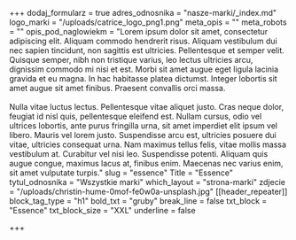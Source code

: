 +++
dodaj_formularz = true
adres_odnosnika = "nasze-marki/_index.md"
logo_marki = "/uploads/catrice_logo_png1.png"
meta_opis = ""
meta_robots = ""
opis_pod_naglowiekm = "Lorem ipsum dolor sit amet, consectetur adipiscing elit. Aliquam commodo hendrerit risus. Aliquam vestibulum dui nec sapien tincidunt, non sagittis est ultricies. Pellentesque et semper velit. Quisque semper, nibh non tristique varius, leo lectus ultricies arcu, dignissim commodo mi nisi et est. Morbi sit amet augue eget ligula lacinia gravida et eu magna. In hac habitasse platea dictumst. Integer lobortis sit amet augue sit amet finibus. Praesent convallis orci massa. <br><br>Nulla vitae luctus lectus. Pellentesque vitae aliquet justo. Cras neque dolor, feugiat id nisl quis, pellentesque eleifend est. Nullam cursus, odio vel ultrices lobortis, ante purus fringilla urna, sit amet imperdiet elit ipsum vel libero. Mauris vel lorem justo. Suspendisse arcu est, ultricies posuere dui vitae, ultricies consequat urna. Nam maximus tellus felis, vitae mollis massa vestibulum at. Curabitur vel nisi leo. Suspendisse potenti. Aliquam quis augue congue, maximus lacus at, finibus enim. Maecenas nec varius enim, sit amet vulputate turpis."
slug = "essence"
Title = "Essence"
tytul_odnosnika = "Wszystkie marki"
which_layout = "strona-marki"
zdjecie = "/uploads/christin-hume-0mof-fe0w0a-unsplash.jpg"
[[header_repeater]]
block_tag_type = "h1"
bold_txt = "gruby"
break_line = false
txt_block = "Essence"
txt_block_size = "XXL"
underline = false

+++

